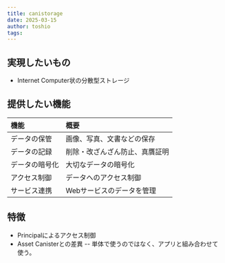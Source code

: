 ```yaml
---
title: canistorage
date: 2025-03-15
author: toshio
tags: 
---
```


## 実現したいもの

- Internet Computer状の分散型ストレージ

## 提供したい機能

| 機能           | 概要                           |
| :------------- | :----------------------------- |
| データの保管   | 画像、写真、文書などの保存     |
| データの記録   | 削除・改ざんざん防止、真贋証明 |
| データの暗号化 | 大切なデータの暗号化           |
| アクセス制御   | データへのアクセス制御         |
| サービス連携   | Webサービスのデータを管理      |

## 特徴

- Principalによるアクセス制御
- Asset Canisterとの差異
-- 単体で使うのではなく、アプリと組み合わせて使う。
